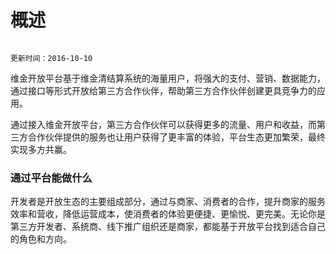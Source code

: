 # 概述                         
                                                                           更新时间：2016-10-10

维金开放平台基于维金清结算系统的海量用户，将强大的支付、营销、数据能力，通过接口等形式开放给第三方合作伙伴，帮助第三方合作伙伴创建更具竞争力的应用。

通过接入维金开放平台，第三方合作伙伴可以获得更多的流量、用户和收益，而第三方合作伙伴提供的服务也让用户获得了更丰富的体验，平台生态更加繁荣，最终实现多方共赢。


### 通过平台能做什么



开发者是开放生态的主要组成部分，通过与商家、消费者的合作，提升商家的服务效率和营收，降低运营成本，使消费者的体验更便捷、更愉悦、更完美。无论你是第三方开发者、系统商、线下推广组织还是商家，都能基于开放平台找到适合自己的角色和方向。
